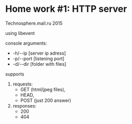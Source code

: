 # Home work #1: HTTP server 

Technosphere.mail.ru 2015

using libevent

console arguments:
  + -h/--ip   [server ip adress]
  + -p/--port [listening port]
  + -d/--dir  [folder with files]

supports

 1. requests:
    +  GET (html/jpeg files),
    +  HEAD,
    +  POST (just 200 answer)
 2. responses:
    +  200
    +  404
  
